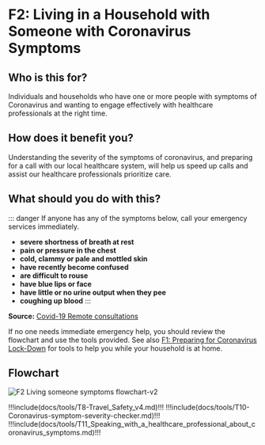# F2: Living in a Household with Someone with Coronavirus Symptoms

## Who is this for?

Individuals and households who have one or more people with symptoms of Coronavirus and wanting to engage effectively with healthcare professionals at the right time.

## How does it benefit you?

Understanding the severity of the symptoms of coronavirus, and preparing for a call with our local healthcare system, will help us speed up calls and assist our healthcare professionals prioritize care.

## What should you do with this?

::: danger
If anyone has any of the symptoms below, call your emergency services immediately.

* __severe shortness of breath at rest__
* __pain or pressure in the chest__
* __cold, clammy or pale and mottled skin__
* __have recently become confused__
* __are difficult to rouse__
* __have blue lips or face__
* __have little or no urine output when they pee__
* __coughing up blood__
:::

__Source:__ [Covid-19 Remote consultations](https://www.bmj.com/content/368/bmj.m1182)

If no one needs immediate emergency help, you should review the flowchart and use the tools provided. See also [F1: Preparing for Coronavirus Lock-Down](/f1-preparing-for-coronavirus-lock-down.html) for tools to help you while your household is at home.

## Flowchart
![F2 Living someone symptoms flowchart-v2](/F2-Living_someone_symptoms_flowchart-v2.jpg)

!!!include(docs/tools/T8-Travel_Safety_v4.md)!!!
!!!include(docs/tools/T10-Coronavirus-symptom-severity-checker.md)!!!
!!!include(docs/tools/T11_Speaking_with_a_healthcare_professional_about_coronavirus_symptoms.md)!!!

